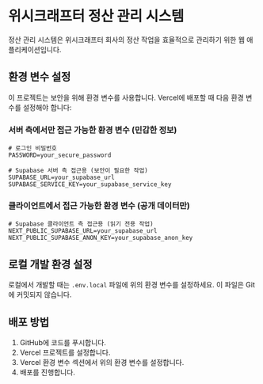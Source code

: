 # 위시크래프터 정산 관리 시스템

정산 관리 시스템은 위시크래프터 회사의 정산 작업을 효율적으로 관리하기 위한 웹 애플리케이션입니다.

## 환경 변수 설정

이 프로젝트는 보안을 위해 환경 변수를 사용합니다. Vercel에 배포할 때 다음 환경 변수를 설정해야 합니다:

### 서버 측에서만 접근 가능한 환경 변수 (민감한 정보)

```
# 로그인 비밀번호
PASSWORD=your_secure_password

# Supabase 서버 측 접근용 (보안이 필요한 작업)
SUPABASE_URL=your_supabase_url
SUPABASE_SERVICE_KEY=your_supabase_service_key
```

### 클라이언트에서 접근 가능한 환경 변수 (공개 데이터만)

```
# Supabase 클라이언트 측 접근용 (읽기 전용 작업)
NEXT_PUBLIC_SUPABASE_URL=your_supabase_url
NEXT_PUBLIC_SUPABASE_ANON_KEY=your_supabase_anon_key
```

## 로컬 개발 환경 설정

로컬에서 개발할 때는 `.env.local` 파일에 위의 환경 변수를 설정하세요. 이 파일은 Git에 커밋되지 않습니다.

## 배포 방법

1. GitHub에 코드를 푸시합니다.
2. Vercel 프로젝트를 설정합니다.
3. Vercel 환경 변수 섹션에서 위의 환경 변수를 설정합니다.
4. 배포를 진행합니다. 